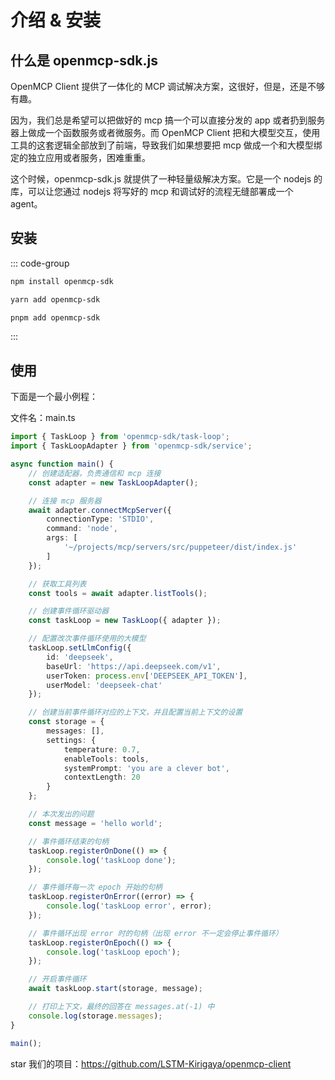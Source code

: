

# 介绍 & 安装

## 什么是 openmcp-sdk.js

OpenMCP Client 提供了一体化的 MCP 调试解决方案，这很好，但是，还是不够有趣。

因为，我们总是希望可以把做好的 mcp 搞一个可以直接分发的 app 或者扔到服务器上做成一个函数服务或者微服务。而 OpenMCP Client 把和大模型交互，使用工具的这套逻辑全部放到了前端，导致我们如果想要把 mcp 做成一个和大模型绑定的独立应用或者服务，困难重重。

这个时候，openmcp-sdk.js 就提供了一种轻量级解决方案。它是一个 nodejs 的库，可以让您通过 nodejs 将写好的 mcp 和调试好的流程无缝部署成一个 agent。


## 安装

::: code-group
```bash [npm]
npm install openmcp-sdk
```

```bash [yarn]
yarn add openmcp-sdk
```

```bash [pnpm]
pnpm add openmcp-sdk
```
:::


## 使用

下面是一个最小例程：

文件名：main.ts

```typescript
import { TaskLoop } from 'openmcp-sdk/task-loop';
import { TaskLoopAdapter } from 'openmcp-sdk/service';

async function main() {
    // 创建适配器，负责通信和 mcp 连接
    const adapter = new TaskLoopAdapter();

    // 连接 mcp 服务器
    await adapter.connectMcpServer({
        connectionType: 'STDIO',
        command: 'node',
        args: [
            '~/projects/mcp/servers/src/puppeteer/dist/index.js'
        ]
    });

    // 获取工具列表
    const tools = await adapter.listTools();

    // 创建事件循环驱动器
    const taskLoop = new TaskLoop({ adapter });

    // 配置改次事件循环使用的大模型
    taskLoop.setLlmConfig({
        id: 'deepseek',
        baseUrl: 'https://api.deepseek.com/v1',
        userToken: process.env['DEEPSEEK_API_TOKEN'],
        userModel: 'deepseek-chat'
    });

    // 创建当前事件循环对应的上下文，并且配置当前上下文的设置
    const storage = {
        messages: [],
        settings: {
            temperature: 0.7,
            enableTools: tools,
            systemPrompt: 'you are a clever bot',
            contextLength: 20
        }
    };

    // 本次发出的问题
    const message = 'hello world';

    // 事件循环结束的句柄
    taskLoop.registerOnDone(() => {
        console.log('taskLoop done');
    });

    // 事件循环每一次 epoch 开始的句柄
    taskLoop.registerOnError((error) => {
        console.log('taskLoop error', error);
    });

    // 事件循环出现 error 时的句柄（出现 error 不一定会停止事件循环）
    taskLoop.registerOnEpoch(() => {
        console.log('taskLoop epoch');
    });

    // 开启事件循环
    await taskLoop.start(storage, message);

    // 打印上下文，最终的回答在 messages.at(-1) 中
    console.log(storage.messages);
}

main();
```

star 我们的项目：https://github.com/LSTM-Kirigaya/openmcp-client